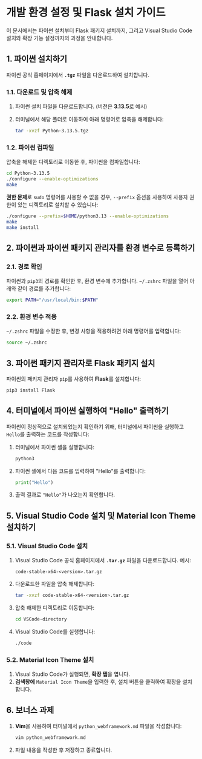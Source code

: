 # 개발 환경 설정 및 Flask 설치 가이드

이 문서에서는 파이썬 설치부터 Flask 패키지 설치까지, 그리고 Visual Studio Code 설치와 확장 기능 설정까지의 과정을 안내합니다.

## 1. 파이썬 설치하기

파이썬 공식 홈페이지에서 **`.tgz`** 파일을 다운로드하여 설치합니다.

### 1.1. 다운로드 및 압축 해제

1. 파이썬 설치 파일을 다운로드합니다. (버전은 **3.13.5**로 예시)
2. 터미널에서 해당 폴더로 이동하여 아래 명령어로 압축을 해제합니다:

   ```zsh
   tar -xvzf Python-3.13.5.tgz
   ```

### 1.2. 파이썬 컴파일

압축을 해제한 디렉토리로 이동한 후, 파이썬을 컴파일합니다:

```zsh
cd Python-3.13.5
./configure --enable-optimizations
make
```

**권한 문제**로 `sudo` 명령어를 사용할 수 없을 경우, `--prefix` 옵션을 사용하여 사용자 권한이 있는 디렉토리로 설치할 수 있습니다:

```zsh
./configure --prefix=$HOME/python3.13 --enable-optimizations
make
make install
```

## 2. 파이썬과 파이썬 패키지 관리자를 환경 변수로 등록하기

### 2.1. 경로 확인

파이썬과 `pip3`의 경로를 확인한 후, 환경 변수에 추가합니다. `~/.zshrc` 파일을 열어 아래와 같이 경로를 추가합니다:

```zsh
export PATH="/usr/local/bin:$PATH"
```

### 2.2. 환경 변수 적용

`~/.zshrc` 파일을 수정한 후, 변경 사항을 적용하려면 아래 명령어를 입력합니다:

```zsh
source ~/.zshrc
```

## 3. 파이썬 패키지 관리자로 Flask 패키지 설치

파이썬의 패키지 관리자 `pip`를 사용하여 **Flask**를 설치합니다:

```zsh
pip3 install Flask
```

## 4. 터미널에서 파이썬 실행하여 "Hello" 출력하기

파이썬이 정상적으로 설치되었는지 확인하기 위해, 터미널에서 파이썬을 실행하고 `Hello`를 출력하는 코드를 작성합니다:

1. 터미널에서 파이썬 셸을 실행합니다:

   ```zsh
   python3
   ```

2. 파이썬 셸에서 다음 코드를 입력하여 "Hello"를 출력합니다:

   ```python
   print("Hello")
   ```

3. 출력 결과로 `"Hello"`가 나오는지 확인합니다.

## 5. Visual Studio Code 설치 및 Material Icon Theme 설치하기

### 5.1. Visual Studio Code 설치

1. Visual Studio Code 공식 홈페이지에서 **`.tar.gz`** 파일을 다운로드합니다. 예시:

   ```
   code-stable-x64-<version>.tar.gz
   ```

2. 다운로드한 파일을 압축 해제합니다:

   ```zsh
   tar -xvzf code-stable-x64-<version>.tar.gz
   ```

3. 압축 해제한 디렉토리로 이동합니다:

   ```zsh
   cd VSCode-directory
   ```

4. Visual Studio Code를 실행합니다:

   ```zsh
   ./code
   ```

### 5.2. Material Icon Theme 설치

1. Visual Studio Code가 실행되면, **확장 탭**을 엽니다.
2. **검색창에** `Material Icon Theme`을 입력한 후, 설치 버튼을 클릭하여 확장을 설치합니다.

## 6. 보너스 과제

1. **Vim**을 사용하여 터미널에서 `python_webframework.md` 파일을 작성합니다:

   ```zsh
   vim python_webframework.md
   ```

2. 파일 내용을 작성한 후 저장하고 종료합니다.

